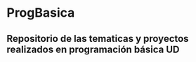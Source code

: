 # ProgBasica
<html>
  <body>
    <h2>Repositorio de las tematicas y proyectos realizados en programación básica UD</h2>
  <body>
</html>
